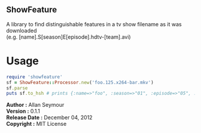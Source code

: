 ## ShowFeature ##

A library to find distinguishable features in a tv show filename as it
was downloaded   
(e.g. [name].S[season]E[episode].hdtv-[team].avi)

# Usage

```ruby
require 'showfeature'
sf = ShowFeature::Processor.new('foo.125.x264-bar.mkv')
sf.parse
puts sf.to_hsh # prints {:name=>"foo", :season=>"01", :episode=>"05", :team=>"bar"}
```

**Author :** Allan Seymour  
**Version :** 0.1.1         
**Release Date :** December 04, 2012             
**Copyright :** MIT License        

